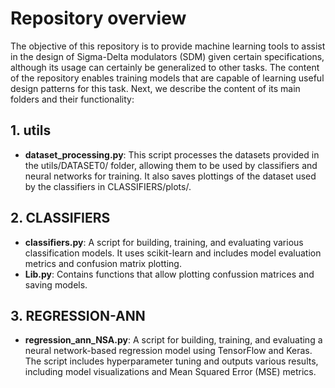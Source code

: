 # Repository overview

The objective of this repository is to provide machine learning tools to assist in the design of Sigma-Delta modulators (SDM) given certain specifications, although its usage can certainly be generalized to other tasks. The content of the repository enables training models that are capable of learning useful design patterns for this task. Next, we describe the content of its main folders and their functionality:

## 1. utils
- **dataset_processing.py**: This script processes the datasets provided in the utils/DATASET0/ folder, allowing them to be used by classifiers and neural networks for training. It also saves plottings of the dataset used by the classifiers in CLASSIFIERS/plots/.

## 2. CLASSIFIERS
- **classifiers.py**: A script for building, training, and evaluating various classification models. It uses scikit-learn and includes model evaluation metrics and confusion matrix plotting.
- **Lib.py**: Contains functions that allow plotting confussion matrices and saving models.

## 3. REGRESSION-ANN
- **regression_ann_NSA.py**: A script for building, training, and evaluating a neural network-based regression model using TensorFlow and Keras. The script includes hyperparameter tuning and outputs various results, including model visualizations and Mean Squared Error (MSE) metrics.
